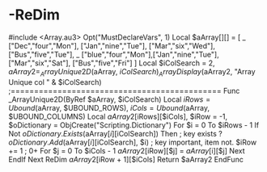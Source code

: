 # -ReDim
#include &lt;Array.au3> Opt("MustDeclareVars", 1)  Local $aArray[][] = [ _     ["Dec","four","Mon"], ["Jan","nine","Tue"], ["Mar","six","Wed"], ["Bus","five","Tue"], _     ["blue","four","Mon"],["Jan","nine","Tue"], ["Mar","six","Sat"], ["Bus","five","Fri"] ]  Local $iColSearch = 2, $aArray2 = _ArrayUnique2D($aArray, $iColSearch) _ArrayDisplay($aArray2, "Array Unique col " &amp; $iColSearch)  ;============================================= Func _ArrayUnique2D(ByRef $aArray, $iColSearch)      Local $iRows = Ubound($aArray, $UBOUND_ROWS), $iCols = Ubound($aArray, $UBOUND_COLUMNS)     Local $aArray2[$iRows][$iCols], $iRow = -1, $oDictionary = ObjCreate("Scripting.Dictionary")      For $i = 0 To $iRows - 1         If Not $oDictionary.Exists($aArray[$i][$iColSearch]) Then ; key exists ?             $oDictionary.Add($aArray[$i][$iColSearch], $i) ; key important, item not.             $iRow += 1 ; 0+             For $j = 0 To $iCols - 1                 $aArray2[$iRow][$j] = $aArray[$i][$j]             Next         EndIf     Next      ReDim $aArray2[$iRow + 1][$iCols]     Return $aArray2 EndFunc
